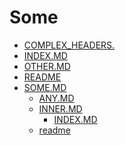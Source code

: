 # Some

<!-- TOCSTART(-1,false,false) -->
* [COMPLEX_HEADERS.](COMPLEX_HEADERS.md)
* [INDEX.MD](INDEX.MD)
* [OTHER.MD](OTHER.MD)
* [README](README)
* [SOME.MD](SOME.MD)
  * [ANY.MD](other/ANY.MD)
  * [INNER.MD](other/INNER.MD)
    * [INDEX.MD](other/inner/INDEX.MD)
  * [readme](other/readme)

<!-- TOCEND -->